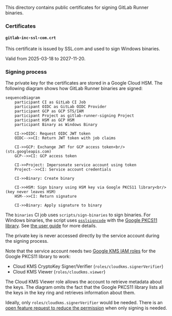 This directory contains public certificates for signing GitLab Runner binaries.

### Certificates

#### `gitlab-inc-ssl-com.crt`

This certificate is issued by SSL.com and used to sign Windows binaries.

Valid from 2025-03-18 to 2027-11-20.

### Signing process

The private key for the certificates are stored in a Google Cloud
HSM. The following diagram shows how GitLab Runner binaries are signed:

```mermaid
sequenceDiagram
    participant CI as GitLab CI Job
    participant OIDC as GitLab OIDC Provider
    participant GCP as GCP STS/IAM
    participant Project as gitlab-runner-signing Project
    participant HSM as GCP HSM
    participant Binary as Windows Binary

    CI->>OIDC: Request OIDC JWT token
    OIDC-->>CI: Return JWT token with job claims

    CI->>GCP: Exchange JWT for GCP access token<br/>(sts.googleapis.com)
    GCP-->>CI: GCP access token

    CI->>Project: Impersonate service account using token
    Project-->>CI: Service account credentials

    CI->>Binary: Create binary

    CI->>HSM: Sign binary using HSM key via Google PKCS11 library<br/>(key never leaves HSM)
    HSM-->>CI: Return signature

    CI->>Binary: Apply signature to binary
```

The `binaries` CI job uses `scripts/sign-binaries` to sign binaries. For Windows binaries, the
script uses [`osslsigncode`](https://github.com/mtrojnar/osslsigncode)
with the [Google PKCS11 library](https://github.com/GoogleCloudPlatform/kms-integrations). See
[the user guide](https://github.com/GoogleCloudPlatform/kms-integrations/blob/master/kmsp11/docs/user_guide.md)
for more details.

The private key is never accessed directly by the service account during
the signing process.

Note that the service account needs two [Google KMS IAM roles](https://cloud.google.com/kms/docs/reference/permissions-and-roles#cloudkms.signerVerifier)
for the Google PKCS11 library to work:

- Cloud KMS CryptoKey Signer/Verifier (`roles/cloudkms.signerVerifier`)
- Cloud KMS Viewer (`roles/cloudkms.viewer`)

The Cloud KMS Viewer role allows the account to retrieve metadata about the keys. The diagram omits the fact that
the Google PKCS11 library lists all the keys in the key ring and retrieves information about them.

Ideally, only `roles/cloudkms.signerVerifier` would be needed. There is
an [open feature request to reduce the permission](https://github.com/GoogleCloudPlatform/kms-integrations/issues/45)
when only signing is needed.
